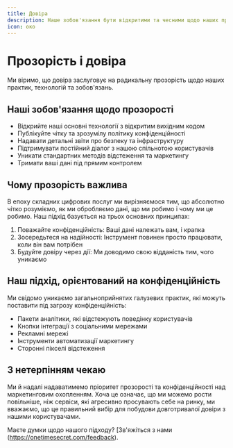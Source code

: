 ```yaml
---
title: Довіра
description: Наше зобов'язання бути відкритими та чесними щодо наших практик
icon: око
---
```


# Прозорість і довіра

Ми віримо, що довіра заслуговує на радикальну прозорість щодо наших практик, технологій та зобов'язань.

## Наші зобов'язання щодо прозорості

- Відкрийте наші основні технології з відкритим вихідним кодом
- Публікуйте чітку та зрозумілу політику конфіденційності
- Надавати детальні звіти про безпеку та інфраструктуру
- Підтримувати постійний діалог з нашою спільнотою користувачів
- Уникати стандартних методів відстеження та маркетингу
- Тримати ваші дані під прямим контролем

## Чому прозорість важлива

В епоху складних цифрових послуг ми вирізняємося тим, що абсолютно чітко розуміємо, як ми обробляємо дані, що ми робимо і чому ми це робимо. Наш підхід базується на трьох основних принципах:

1. Поважайте конфіденційність: Ваші дані належать вам, і крапка
2. Зосередьтеся на надійності: Інструмент повинен просто працювати, коли він вам потрібен
3. Будуйте довіру через дії: Ми доводимо свою відданість тим, чого уникаємо

## Наш підхід, орієнтований на конфіденційність

Ми свідомо уникаємо загальноприйнятих галузевих практик, які можуть поставити під загрозу конфіденційність:

- Пакети аналітики, які відстежують поведінку користувачів
- Кнопки інтеграції з соціальними мережами
- Рекламні мережі
- Інструменти автоматизації маркетингу
- Сторонні пікселі відстеження

## З нетерпінням чекаю

Ми й надалі надаватимемо пріоритет прозорості та конфіденційності над маркетинговим охопленням. Хоча це означає, що ми можемо рости повільніше, ніж сервіси, які агресивно просувають себе на ринку, ми вважаємо, що це правильний вибір для побудови довготривалої довіри з нашими користувачами.

Маєте думки щодо нашого підходу? [Зв'яжіться з нами (https://onetimesecret.com/feedback).
